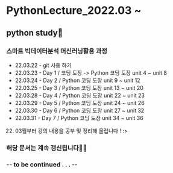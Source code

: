 # PythonLecture_2022.03 ~
## python study👀
### 스마트 빅데이터분석 머신러닝활용 과정     

- 22.03.22 - git 사용 하기
- 22.03.23 - Day 1 / 코딩 도장 -> Python 코딩 도장 unit 4 ~ unit 8
- 22.03.24 - Day 2 / Python 코딩 도장 unit 9 ~ unit 12
- 22.03.25 - Day 3 / Python 코딩 도장 unit 13 ~ unit 20
- 22.03.28 - Day 4 / Python 코딩 도장 unit 22 ~ unit 23
- 22.03.29 - Day 5 / Python 코딩 도장 unit 24 ~ unit 26
- 22.03.30 - Day 6 / Python 코딩 도장 unit 27 ~ unit 32
- 22.03.31 - Day 7 / Python 코딩 도장 unit 34 ~ unit 36      

   

22. 03월부터 강의 내용을 공부 및 정리해 올립니다 ! :>     

### 해당 문서는 계속 갱신됩니다🤸‍♀️
### -- to be continued . . . --

